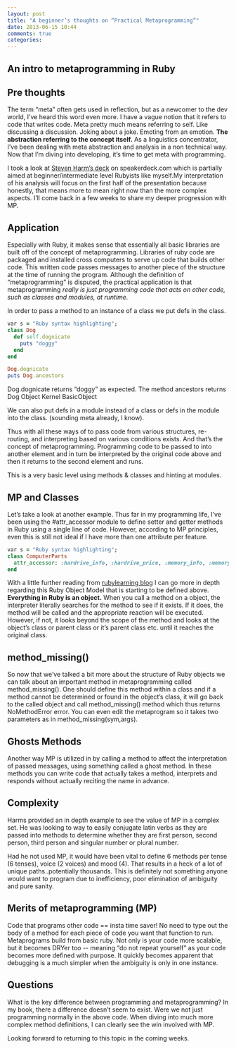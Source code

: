 ```yaml
---
layout: post
title: "A beginner’s thoughts on “Practical Metaprogramming”"
date: 2013-06-15 10:44
comments: true
categories: 
---
```


An intro to metaprogramming in Ruby
---------------------

**Pre thoughts**
---------------------

The term “meta” often gets used in reflection, but as a newcomer to the dev world, I’ve heard this word even more. I have a vague notion that it refers to code that writes code. Meta pretty much means referring to self. Like discussing a discussion. Joking about a joke. Emoting from an emotion. **The abstraction referring to the concept itself.** As a linguistics concentrator, I’ve been dealing with meta abstraction and analysis in a non technical way. Now that I’m diving into developing, it’s time to get meta with programming. 

I took a look at [Steven Harm’s deck](https://speakerdeck.com/sgharms/practical-metaprogramming-ruby) on speakerdeck.com which is partially aimed at beginner/intermediate level Rubyists like myself.My interpretation of his analysis will focus on the first half of the presentation because honestly, that means more to mean right now than the more complex aspects. I’ll come back in a few weeks to share my deeper progression with MP.

**Application**
---------------------

Especially with Ruby, it makes sense that essentially all basic libraries are built off of the concept of metaprogramming. Libraries of ruby code are packaged and installed cross computers to serve up code that builds other code. This written code passes messages to another piece of the structure at the time of running the program. Although the definition of “metaprogramming” is disputed, the practical application is that metaprogramming *really is just programming code that acts on other code, such as classes and modules, at runtime.* 

In order to pass a method to an instance of a class we put defs in the class.

```ruby
var s = "Ruby syntax highlighting";
class Dog
  def self.dognicate
    puts "doggy"
  end
end

Dog.dognicate
puts Dog.ancestors
```

Dog.dognicate returns “doggy” as expected. 
The method ancestors returns 
Dog
Object
Kernel
BasicObject

We can also put defs in a module instead of a class or defs in the module into the class. (sounding meta already, I know). 

Thus with all these ways of to pass code from various structures, re-routing, and interpreting based on various conditions exists. And that’s the concept of metaprogramming. Programming code to be passed to into another element and in turn be interpreted by the original code above and then it returns to the second element and runs.

This is a very basic level using methods & classes and hinting at modules.

**MP and Classes**
---------------------

Let’s take a look at another example.
Thus far in my programming life, I’ve been using the #attr_accessor module to define setter and getter methods in Ruby using a single line of code. However, according to MP principles, even this is still not ideal if I have more than one attribute per feature. 

```ruby
var s = "Ruby syntax highlighting";
class ComputerParts
  attr_accessor: :hardrive_info, :hardrive_price, :memory_info, :memory_price, :model_info, :model price
end 
```

With a little further reading from [rubylearning blog](http://rubylearning.com/blog/2010/11/23/dont-know-metaprogramming-in-ruby/) I can go more in depth regarding this Ruby Object Model that is starting to be defined above. **Everything in Ruby is an object.** When you call a method on a object, the interpreter literally searches for the method to see if it exists. If it does, the method will be called and the appropriate reaction will be executed. However, if not, it looks beyond the scope of the method and looks at the object’s class or parent class or it’s parent class etc. until it reaches the original class.


**method_missing()**
---------------------

So now that we’ve talked a bit more about the structure of Ruby objects we can talk about an important method in metaprogramming called method_missing(). One should define this method within a class and if a method cannot be determined or found in the object’s class, it will go back to the called object and call method_missing() method which thus returns NoMethodError error. You can even edit the metaprogram so it takes two parameters as in method_missing(sym,args). 

**Ghosts Methods**
---------------------

Another way MP is utilized in by calling a method to affect the interpretation of passed messages, using something called a ghost method. In these methods you can write code that actually takes a method, interprets and responds without actually reciting the name in advance.
 
**Complexity**
---------------------

Harms provided an in depth example to see the value of MP in a complex set. He was looking to way to easily conjugate latin verbs as they are passed into methods to determine whether they are first person, second person, third person and singular number or plural number.

Had he not used MP, it would have been vital to define 6 methods per tense (6 tenses), voice (2 voices) and mood (4). That results in a heck of a lot of unique paths..potentially thousands. This is definitely not something anyone would want to program due to inefficiency, poor elimination of ambiguity and pure sanity.

**Merits of metaprogramming (MP)**
---------------------

Code that programs other code == insta time saver! No need to type out the body of a method for each piece of code you want that function to run.  Metaprograms build from basic ruby. Not only is your code more scalable, but it becomes DRYer too -- meaning “do not repeat yourself” as your code becomes more defined with purpose. It quickly becomes apparent that debugging is a much simpler when the ambiguity is only in one instance. 


**Questions**
---------------------

What is the key difference between programming and metaprogramming? In my book, there a difference doesn’t seem to exist. Were  we not just programming normally in the above code. When diving into much more complex method definitions, I can clearly see the win involved with MP. 

Looking forward to returning to this topic in the coming weeks.
